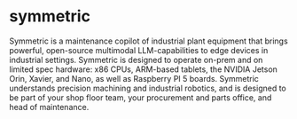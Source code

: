 # symmetric
Symmetric is a maintenance copilot of industrial plant equipment that brings powerful, open-source multimodal LLM-capabilities to edge devices in industrial settings. Symmetric is designed to operate on-prem and on limited spec hardware: x86 CPUs, ARM-based tablets, the NVIDIA Jetson Orin, Xavier, and Nano, as well as Raspberry PI 5 boards. Symmetric understands precision machining and industrial robotics, and is designed to be part of your shop floor team, your procurement and parts office, and head of maintenance.
